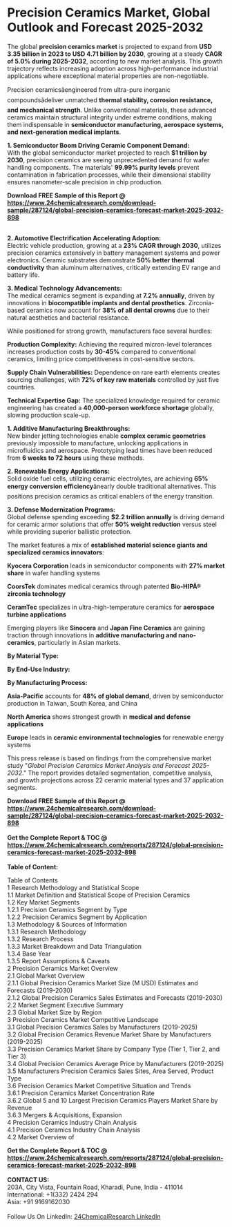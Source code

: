<h1>Precision Ceramics Market, Global Outlook and Forecast 2025-2032</h1><p>The global <strong>precision ceramics market</strong> is projected to expand from <strong>USD 3.35 billion in 2023 to USD 4.71 billion by 2030</strong>, growing at a steady <strong>CAGR of 5.0% during 2025-2032</strong>, according to new market analysis. This growth trajectory reflects increasing adoption across high-performance industrial applications where exceptional material properties are non-negotiable.</p><p>Precision ceramicsâengineered from ultra-pure inorganic compoundsâdeliver unmatched <strong>thermal stability, corrosion resistance, and mechanical strength</strong>. Unlike conventional materials, these advanced ceramics maintain structural integrity under extreme conditions, making them indispensable in <strong>semiconductor manufacturing, aerospace systems, and next-generation medical implants</strong>.</p><p><strong>1. Semiconductor Boom Driving Ceramic Component Demand:</strong><br>
With the global semiconductor market projected to reach <strong>$1 trillion by 2030</strong>, precision ceramics are seeing unprecedented demand for wafer handling components. The materials' <strong>99.99% purity levels</strong> prevent contamination in fabrication processes, while their dimensional stability ensures nanometer-scale precision in chip production.</p><div><b>Download FREE Sample of this Report @ 
            <a href="https://www.24chemicalresearch.com/download-sample/287124/global-precision-ceramics-forecast-market-2025-2032-898">
            https://www.24chemicalresearch.com/download-sample/287124/global-precision-ceramics-forecast-market-2025-2032-898</a></b></div><br><p><strong>2. Automotive Electrification Accelerating Adoption:</strong><br>
Electric vehicle production, growing at a <strong>23% CAGR through 2030</strong>, utilizes precision ceramics extensively in battery management systems and power electronics. Ceramic substrates demonstrate <strong>50% better thermal conductivity</strong> than aluminum alternatives, critically extending EV range and battery life.</p><p><strong>3. Medical Technology Advancements:</strong><br>
The medical ceramics segment is expanding at <strong>7.2% annually</strong>, driven by innovations in <strong>biocompatible implants and dental prosthetics</strong>. Zirconia-based ceramics now account for <strong>38% of all dental crowns</strong> due to their natural aesthetics and bacterial resistance.</p><p>While positioned for strong growth, manufacturers face several hurdles:</p><p><strong>Production Complexity:</strong> Achieving the required micron-level tolerances increases production costs by <strong>30-45%</strong> compared to conventional ceramics, limiting price competitiveness in cost-sensitive sectors.</p><p><strong>Supply Chain Vulnerabilities:</strong> Dependence on rare earth elements creates sourcing challenges, with <strong>72% of key raw materials</strong> controlled by just five countries.</p><p><strong>Technical Expertise Gap:</strong> The specialized knowledge required for ceramic engineering has created a <strong>40,000-person workforce shortage</strong> globally, slowing production scale-up.</p><p><strong>1. Additive Manufacturing Breakthroughs:</strong><br>
New binder jetting technologies enable <strong>complex ceramic geometries</strong> previously impossible to manufacture, unlocking applications in microfluidics and aerospace. Prototyping lead times have been reduced from <strong>6 weeks to 72 hours</strong> using these methods.</p><p><strong>2. Renewable Energy Applications:</strong><br>
Solid oxide fuel cells, utilizing ceramic electrolytes, are achieving <strong>65% energy conversion efficiency</strong>ânearly double traditional alternatives. This positions precision ceramics as critical enablers of the energy transition.</p><p><strong>3. Defense Modernization Programs:</strong><br>
Global defense spending exceeding <strong>$2.2 trillion annually</strong> is driving demand for ceramic armor solutions that offer <strong>50% weight reduction</strong> versus steel while providing superior ballistic protection.</p><p>The market features a mix of <strong>established material science giants and specialized ceramics innovators</strong>:</p><p><strong>Kyocera Corporation</strong> leads in semiconductor components with <strong>27% market share</strong> in wafer handling systems</p><p><strong>CoorsTek</strong> dominates medical ceramics through patented <strong>Bio-HIPÂ® zirconia technology</strong></p><p><strong>CeramTec</strong> specializes in ultra-high-temperature ceramics for <strong>aerospace turbine applications</strong></p><p>Emerging players like <strong>Sinocera</strong> and <strong>Japan Fine Ceramics</strong> are gaining traction through innovations in <strong>additive manufacturing and nano-ceramics</strong>, particularly in Asian markets.</p><p><strong>By Material Type:</strong></p><p><strong>By End-Use Industry:</strong></p><p><strong>By Manufacturing Process:</strong></p><p><strong>Asia-Pacific</strong> accounts for <strong>48% of global demand</strong>, driven by semiconductor production in Taiwan, South Korea, and China</p><p><strong>North America</strong> shows strongest growth in <strong>medical and defense applications</strong></p><p><strong>Europe</strong> leads in <strong>ceramic environmental technologies</strong> for renewable energy systems</p><p>This press release is based on findings from the comprehensive market study "<em>Global Precision Ceramics Market Analysis and Forecast 2025-2032</em>." The report provides detailed segmentation, competitive analysis, and growth projections across 22 ceramic material types and 37 application segments.</p><div><b>Download FREE Sample of this Report @ 
            <a href="https://www.24chemicalresearch.com/download-sample/287124/global-precision-ceramics-forecast-market-2025-2032-898">
            https://www.24chemicalresearch.com/download-sample/287124/global-precision-ceramics-forecast-market-2025-2032-898</a></b></div><br><div><b>Get the Complete Report & TOC @ 
            <a href="https://www.24chemicalresearch.com/reports/287124/global-precision-ceramics-forecast-market-2025-2032-898">
            https://www.24chemicalresearch.com/reports/287124/global-precision-ceramics-forecast-market-2025-2032-898</a></b></div><br>
            <b>Table of Content:</b><p>Table of Contents<br />
1 Research Methodology and Statistical Scope<br />
1.1 Market Definition and Statistical Scope of Precision Ceramics<br />
1.2 Key Market Segments<br />
1.2.1 Precision Ceramics Segment by Type<br />
1.2.2 Precision Ceramics Segment by Application<br />
1.3 Methodology & Sources of Information<br />
1.3.1 Research Methodology<br />
1.3.2 Research Process<br />
1.3.3 Market Breakdown and Data Triangulation<br />
1.3.4 Base Year<br />
1.3.5 Report Assumptions & Caveats<br />
2 Precision Ceramics Market Overview<br />
2.1 Global Market Overview<br />
2.1.1 Global Precision Ceramics Market Size (M USD) Estimates and Forecasts (2019-2030)<br />
2.1.2 Global Precision Ceramics Sales Estimates and Forecasts (2019-2030)<br />
2.2 Market Segment Executive Summary<br />
2.3 Global Market Size by Region<br />
3 Precision Ceramics Market Competitive Landscape<br />
3.1 Global Precision Ceramics Sales by Manufacturers (2019-2025)<br />
3.2 Global Precision Ceramics Revenue Market Share by Manufacturers (2019-2025)<br />
3.3 Precision Ceramics Market Share by Company Type (Tier 1, Tier 2, and Tier 3)<br />
3.4 Global Precision Ceramics Average Price by Manufacturers (2019-2025)<br />
3.5 Manufacturers Precision Ceramics Sales Sites, Area Served, Product Type<br />
3.6 Precision Ceramics Market Competitive Situation and Trends<br />
3.6.1 Precision Ceramics Market Concentration Rate<br />
3.6.2 Global 5 and 10 Largest Precision Ceramics Players Market Share by Revenue<br />
3.6.3 Mergers & Acquisitions, Expansion<br />
4 Precision Ceramics Industry Chain Analysis<br />
4.1 Precision Ceramics Industry Chain Analysis<br />
4.2 Market Overview of</p><div><b>Get the Complete Report & TOC @ 
            <a href="https://www.24chemicalresearch.com/reports/287124/global-precision-ceramics-forecast-market-2025-2032-898">
            https://www.24chemicalresearch.com/reports/287124/global-precision-ceramics-forecast-market-2025-2032-898</a></b></div><br><b>CONTACT US:</b><br>
            203A, City Vista, Fountain Road, Kharadi, Pune, India - 411014<br>
            International: +1(332) 2424 294<br>
            Asia: +91 9169162030 <br><br>
            Follow Us On LinkedIn: <a href="https://www.linkedin.com/company/24chemicalresearch/">24ChemicalResearch LinkedIn</a>